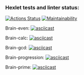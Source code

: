### Hexlet tests and linter status:
[![Actions Status](https://github.com/Mirrasol/python-project-49/actions/workflows/hexlet-check.yml/badge.svg)](https://github.com/Mirrasol/python-project-49/actions)
[![Maintainability](https://api.codeclimate.com/v1/badges/ac4c925e64a0fb619821/maintainability)](https://codeclimate.com/github/Mirrasol/python-project-49/maintainability)

Brain-even:
[![asciicast](https://asciinema.org/a/3ZCdJYeb3bzI6Exsmx1eY1Zsj.svg)](https://asciinema.org/a/3ZCdJYeb3bzI6Exsmx1eY1Zsj)

Brain-calc:
[![asciicast](https://asciinema.org/a/NtIKbwYFlDsriCQhBdSfAQGEY.svg)](https://asciinema.org/a/NtIKbwYFlDsriCQhBdSfAQGEY)

Brain-gcd:
[![asciicast](https://asciinema.org/a/tT4SGzLxVfXRHrOS25ZU5oNl8.svg)](https://asciinema.org/a/tT4SGzLxVfXRHrOS25ZU5oNl8)

Brain-progression:
[![asciicast](https://asciinema.org/a/zmU0y3PGrVMgOpHqlzySQ4HFy.svg)](https://asciinema.org/a/zmU0y3PGrVMgOpHqlzySQ4HFy)

Brain-prime:
[![asciicast](https://asciinema.org/a/w4FjCWJLXLptwbvwPHKxPXAgS.svg)](https://asciinema.org/a/w4FjCWJLXLptwbvwPHKxPXAgS)
